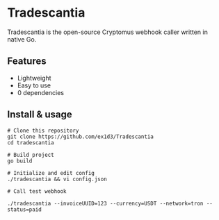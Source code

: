 # Tradescantia
Tradescantia is the open-source Cryptomus webhook caller written in native Go.

## Features

- Lightweight
- Easy to use
- 0 dependencies

## Install & usage

```
# Clone this repository
git clone https://github.com/ex1d3/Tradescantia
cd tradescantia

# Build project
go build

# Initialize and edit config
./tradescantia && vi config.json

# Call test webhook

./tradescantia --invoiceUUID=123 --currency=USDT --network=tron --status=paid
```
